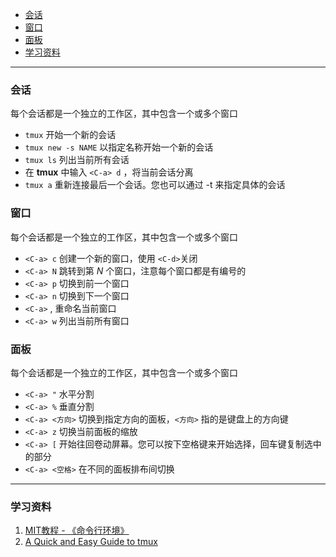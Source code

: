 <!-- GFM-TOC -->
- [会话](#会话)
- [窗口](#窗口)
- [面板](#面板)
- [学习资料](#学习资料)
<!-- GFM-TOC -->
---

### 会话
  每个会话都是一个独立的工作区，其中包含一个或多个窗口
- `tmux` 开始一个新的会话
- `tmux new -s NAME` 以指定名称开始一个新的会话
- `tmux ls` 列出当前所有会话
- 在 **tmux** 中输入 `<C-a> d` ，将当前会话分离
- `tmux a` 重新连接最后一个会话。您也可以通过 -t 来指定具体的会话

### 窗口
每个会话都是一个独立的工作区，其中包含一个或多个窗口
- `<C-a> c` 创建一个新的窗口，使用 `<C-d>`关闭
- `<C-a> N` 跳转到第 *N* 个窗口，注意每个窗口都是有编号的
- `<C-a> p` 切换到前一个窗口
- `<C-a> n` 切换到下一个窗口
- `<C-a>` , 重命名当前窗口
- `<C-a> w` 列出当前所有窗口

### 面板
每个会话都是一个独立的工作区，其中包含一个或多个窗口
- `<C-a> "` 水平分割
- `<C-a> %` 垂直分割
- `<C-a> <方向>` 切换到指定方向的面板，`<方向>` 指的是键盘上的方向键
- `<C-a> z` 切换当前面板的缩放
- `<C-a> [` 开始往回卷动屏幕。您可以按下空格键来开始选择，回车键复制选中的部分
- `<C-a> <空格>` 在不同的面板排布间切换
---

### 学习资料
1. [MIT教程 - 《命令行环境》](https://missing-semester-cn.github.io/2020/command-line/)
2. [A Quick and Easy Guide to tmux](https://hamvocke.com/blog/a-quick-and-easy-guide-to-tmux/)